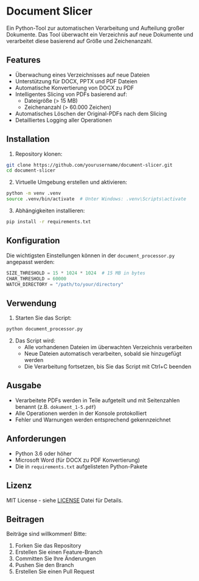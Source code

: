 # Document Slicer

Ein Python-Tool zur automatischen Verarbeitung und Aufteilung großer Dokumente. Das Tool überwacht ein Verzeichnis auf neue Dokumente und verarbeitet diese basierend auf Größe und Zeichenanzahl.

## Features

- Überwachung eines Verzeichnisses auf neue Dateien
- Unterstützung für DOCX, PPTX und PDF Dateien
- Automatische Konvertierung von DOCX zu PDF
- Intelligentes Slicing von PDFs basierend auf:
  - Dateigröße (> 15 MB)
  - Zeichenanzahl (> 60.000 Zeichen)
- Automatisches Löschen der Original-PDFs nach dem Slicing
- Detailliertes Logging aller Operationen

## Installation

1. Repository klonen:
```bash
git clone https://github.com/yourusername/document-slicer.git
cd document-slicer
```

2. Virtuelle Umgebung erstellen und aktivieren:
```bash
python -m venv .venv
source .venv/bin/activate  # Unter Windows: .venv\Scripts\activate
```

3. Abhängigkeiten installieren:
```bash
pip install -r requirements.txt
```

## Konfiguration

Die wichtigsten Einstellungen können in der `document_processor.py` angepasst werden:

```python
SIZE_THRESHOLD = 15 * 1024 * 1024  # 15 MB in bytes
CHAR_THRESHOLD = 60000
WATCH_DIRECTORY = "/path/to/your/directory"
```

## Verwendung

1. Starten Sie das Script:
```bash
python document_processor.py
```

2. Das Script wird:
   - Alle vorhandenen Dateien im überwachten Verzeichnis verarbeiten
   - Neue Dateien automatisch verarbeiten, sobald sie hinzugefügt werden
   - Die Verarbeitung fortsetzen, bis Sie das Script mit Ctrl+C beenden

## Ausgabe

- Verarbeitete PDFs werden in Teile aufgeteilt und mit Seitenzahlen benannt (z.B. `dokument_1-5.pdf`)
- Alle Operationen werden in der Konsole protokolliert
- Fehler und Warnungen werden entsprechend gekennzeichnet

## Anforderungen

- Python 3.6 oder höher
- Microsoft Word (für DOCX zu PDF Konvertierung)
- Die in `requirements.txt` aufgelisteten Python-Pakete

## Lizenz

MIT License - siehe [LICENSE](LICENSE) Datei für Details.

## Beitragen

Beiträge sind willkommen! Bitte:
1. Forken Sie das Repository
2. Erstellen Sie einen Feature-Branch
3. Committen Sie Ihre Änderungen
4. Pushen Sie den Branch
5. Erstellen Sie einen Pull Request 